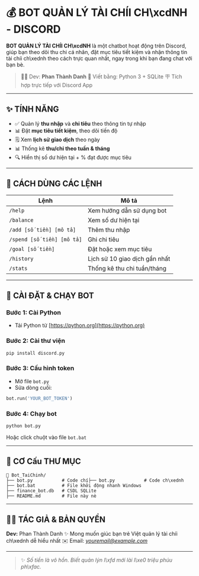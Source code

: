 # 💰 BOT QUẢN LÝ TÀI CHÍI CH\xcdNH - DISCORD

**BOT QUẢN LÝ TÀI CHÍI CH\xcdNH** là một chatbot hoạt động trên Discord, giúp bạn theo dõi thu chi cá nhân, đặt mục tiêu tiết kiệm và nhận thông tin tài chíi ch\xednh theo cách trực quan nhất, ngay trong khi bạn đang chat với bạn bè.

> 🧑‍💻 Dev: **Phan Thành Danh**
> 🔧 Viết bằng: Python 3 + SQLite
> 🪧 Tích hợp trực tiếp với Discord App

---

## ✨ TÍNH NĂNG

* ✅ Quản lý **thu nhập** và **chi tiêu** theo thông tin tự nhập
* 📊 Đặt **mục tiêu tiết kiệm**, theo dõi tiến độ
* 🗒 Xem **lịch sử giao dịch** theo ngày
* 📊 Thống kê **thu/chi theo tuần & tháng**
* 🔍 Hiển thị số dư hiện tại + % đạt được mục tiêu

---

## 🚀 CÁCH DÙNG CÁC LỆNH

| Lệnh                       | Mô tả                         |
| -------------------------- | ----------------------------- |
| `/help`                    | Xem hướng dẫn sử dụng bot     |
| `/balance`                 | Xem số dư hiện tại            |
| `/add [số tiền] [mô tả]`   | Thêm thu nhập                 |
| `/spend [số tiền] [mô tả]` | Ghi chi tiêu                  |
| `/goal [số tiền]`          | Đặt hoặc xem mục tiêu         |
| `/history`                 | Lịch sử 10 giao dịch gần nhất |
| `/stats`                   | Thống kê thu chi tuần/tháng   |

---

## 🔧 CÀI ĐẶT & CHẠY BOT

### Bước 1: Cài Python

* Tải Python từ [https://python.org](https://python.org)

### Bước 2: Cài thư viện

```bash
pip install discord.py
```

### Bước 3: Cấu hình token

* Mở file `bot.py`
* Sửa dòng cuối:

```python
bot.run('YOUR_BOT_TOKEN')
```

### Bước 4: Chạy bot

```bash
python bot.py
```

Hoặc click chuột vào file `bot.bat`

---

## 📂 CƠ Cấu THƯ MỤC

```
📁 Bot_TaiChinh/
├── bot.py           # Code chí├── bot.py           # Code ch\xednh
├── bot.bat          # File khởi động nhanh Windows
├── finance_bot.db   # CSDL SQLite
├── README.md        # File này nè
```

---

## 🙋‍♂️ TÁC GIẢ & BẢN QUYỀN

**Dev:** Phan Thành Danh
✨ Mong muốn giúc bạn trẻ Việt quản lý tài chíi ch\xednh dễ hiểu nhất
✉️ Email: *[youremail@example.com](mailto:youremail@example.com)*

---

> ✨ *Số tiền là vô hồn. Biết quản lýn l\xfd mới lài l\xe0 triệu phúu ph\xfac.*
